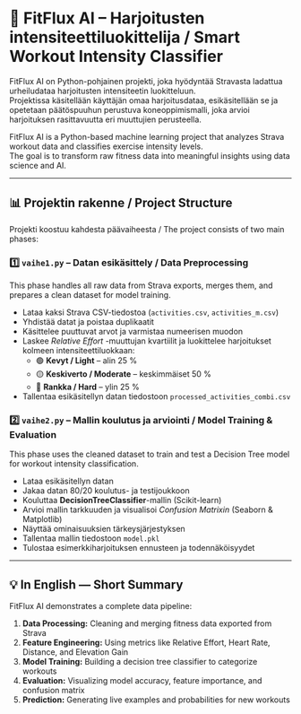 # 🧠 FitFlux AI – Harjoitusten intensiteettiluokittelija / Smart Workout Intensity Classifier

FitFlux AI on Python-pohjainen projekti, joka hyödyntää Stravasta ladattua urheiludataa harjoitusten intensiteetin luokitteluun.  
Projektissa käsitellään käyttäjän omaa harjoitusdataa, esikäsitellään se ja opetetaan päätöspuuhun perustuva koneoppimismalli, joka arvioi harjoituksen rasittavuutta eri muuttujien perusteella.

FitFlux AI is a Python-based machine learning project that analyzes Strava workout data and classifies exercise intensity levels.  
The goal is to transform raw fitness data into meaningful insights using data science and AI.

---

## 📊 Projektin rakenne / Project Structure

Projekti koostuu kahdesta päävaiheesta / The project consists of two main phases:

### 1️⃣ `vaihe1.py` – Datan esikäsittely / Data Preprocessing
This phase handles all raw data from Strava exports, merges them, and prepares a clean dataset for model training.

- Lataa kaksi Strava CSV-tiedostoa (`activities.csv`, `activities_m.csv`)  
- Yhdistää datat ja poistaa duplikaatit  
- Käsittelee puuttuvat arvot ja varmistaa numeerisen muodon  
- Laskee *Relative Effort* -muuttujan kvartiilit ja luokittelee harjoitukset kolmeen intensiteettiluokkaan:  
  - 🟢 **Kevyt / Light** – alin 25 %  
  - 🟡 **Keskiverto / Moderate** – keskimmäiset 50 %  
  - 🔴 **Rankka / Hard** – ylin 25 %  
- Tallentaa esikäsitellyn datan tiedostoon `processed_activities_combi.csv`

### 2️⃣ `vaihe2.py` – Mallin koulutus ja arviointi / Model Training & Evaluation
This phase uses the cleaned dataset to train and test a Decision Tree model for workout intensity classification.

- Lataa esikäsitellyn datan  
- Jakaa datan 80/20 koulutus- ja testijoukkoon  
- Kouluttaa **DecisionTreeClassifier**-mallin (Scikit-learn)  
- Arvioi mallin tarkkuuden ja visualisoi *Confusion Matrixin* (Seaborn & Matplotlib)  
- Näyttää ominaisuuksien tärkeysjärjestyksen  
- Tallentaa mallin tiedostoon `model.pkl`  
- Tulostaa esimerkkiharjoituksen ennusteen ja todennäköisyydet  

---

## 💡 In English — Short Summary

FitFlux AI demonstrates a complete data pipeline:
1. **Data Processing:** Cleaning and merging fitness data exported from Strava  
2. **Feature Engineering:** Using metrics like Relative Effort, Heart Rate, Distance, and Elevation Gain  
3. **Model Training:** Building a decision tree classifier to categorize workouts  
4. **Evaluation:** Visualizing model accuracy, feature importance, and confusion matrix  
5. **Prediction:** Generating live examples and probabilities for new workouts